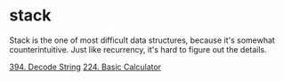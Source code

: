 # stack

Stack is the one of most difficult data structures, because it's somewhat counterintuitive. Just like recurrency, it's hard to figure out the details.


[394. Decode String](https://leetcode.com/problems/decode-string/)
[224. Basic Calculator](https://leetcode.com/problems/basic-calculator/)

